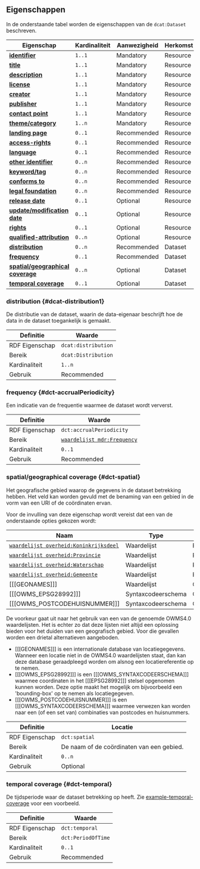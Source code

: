 ## Eigenschappen

In de onderstaande tabel worden de eigenschappen van de `dcat:Dataset` beschreven.

| **Eigenschap**                                          | Kardinaliteit | Aanwezigheid | Herkomst |
|---------------------------------------------------------|---------------|--------------|----------|
| [**identifier**](#dct-identifier)                       | `1..1`        | Mandatory    | Resource |
| [**title**](#dct-title)                                 | `1..1`        | Mandatory    | Resource |
| [**description**](#dct-description)                     | `1..1`        | Mandatory    | Resource |
| [**license**](#dct-license)                             | `1..1`        | Mandatory    | Resource |
| [**creator**](#dct-creator)                             | `1..1`        | Mandatory    | Resource |
| [**publisher**](#dct-publisher)                         | `1..1`        | Mandatory    | Resource |
| [**contact point**](#dcat-contactPoint)                 | `1..1`        | Mandatory    | Resource |
| [**theme/category**](#dcat-theme)                       | `1..n`        | Mandatory    | Resource |
| [**landing page**](#dcat-landingPage)                   | `0..1`        | Recommended  | Resource |
| [**access-rights**](#dct-accessRights)                  | `0..1`        | Recommended  | Resource |
| [**language**](#dct-language)                           | `0..1`        | Recommended  | Resource |
| [**other identifier**](#adms-identifier)                | `0..n`        | Recommended  | Resource |
| [**keyword/tag**](#dcat-keyword)                        | `0..n`        | Recommended  | Resource |
| [**conforms to**](#dct-conformsTo)                      | `0..n`        | Recommended  | Resource |
| [**legal foundation**](#donl-grondslag)                 | `0..n`        | Recommended  | Resource |
| [**release date**](#dct-issued)                         | `0..1`        | Optional     | Resource |
| [**update/modification date**](#dct-modified)           | `0..1`        | Optional     | Resource |
| [**rights**](#rights)                                   | `0..1`        | Optional     | Resource |
| [**qualified-attribution**](#qualified-attribution)     | `0..n`        | Optional     | Resource |
| [**distribution**](#dcat-distribution1)                 | `0..n`        | Recommended  | Dataset  |
| [**frequency**](#dct-accrualPeriodicity)                | `0..1`        | Recommended  | Dataset  |
| [**spatial/geographical coverage**](#dct-spatial)       | `0..n`        | Optional     | Dataset  |
| [**temporal coverage**](#dct-temporal)                  | `0..1`        | Optional     | Dataset  |

### distribution {#dcat-distribution1}

De distributie van de dataset, waarin de data-eigenaar beschrijft hoe de data in de dataset toegankelijk is gemaakt.

| Definitie      | Waarde              |
|----------------|---------------------|
| RDF Eigenschap | `dcat:distribution` |
| Bereik         | `dcat:Distribution` |
| Kardinaliteit  | `1..n`              |
| Gebruik        | Recommended         |

### frequency {#dct-accrualPeriodicity}

Een indicatie van de frequentie waarmee de dataset wordt ververst.

| Definitie      | Waarde                                                    |
|----------------|-----------------------------------------------------------|
| RDF Eigenschap | `dct:accrualPeriodicity`                                  |
| Bereik         | [`waardelijst mdr:Frequency`](#waardelijst-mdr-Frequency) |
| Kardinaliteit  | `0..1`                                                    |
| Gebruik        | Recommended                                               |

### spatial/geographical coverage {#dct-spatial}

Het geografische gebied waarop de gegevens in de dataset betrekking hebben. Het veld kan worden gevuld met de benaming 
van een gebied in de vorm van een URI of de coördinaten ervan.

Voor de invulling van deze eigenschap wordt vereist dat een van de onderstaande opties gekozen wordt:

| Naam                                                                            | Type               | Gebruik     |
|---------------------------------------------------------------------------------|--------------------|-------------|
| [`waardelijst overheid:Koninkrijksdeel`](#waardelijst-overheid-Koninkrijksdeel) | Waardelijst        | Recommended |
| [`waardelijst overheid:Provincie`](#waardelijst-overheid-Provincie)             | Waardelijst        | Recommended |
| [`waardelijst overheid:Waterschap`](#waardelijst-overheid-Waterschap)           | Waardelijst        | Recommended |
| [`waardelijst overheid:Gemeente`](#waardelijst-overheid-Gemeente)               | Waardelijst        | Recommended |
| [[[GEONAMES]]]                                                                  | Waardelijst        | Optional    |
| [[[OWMS_EPSG28992]]]                                                            | Syntaxcodeerschema | Optional    |
| [[[OWMS_POSTCODEHUISNUMMER]]]                                                   | Syntaxcodeerschema | Optional    |

De voorkeur gaat uit naar het gebruik van een van de genoemde OWMS4.0 waardelijsten. Het is echter zo dat deze lijsten
niet altijd een oplossing bieden voor het duiden van een geografisch gebied. Voor die gevallen worden een drietal 
alternatieven aangeboden.

- [[[GEONAMES]]] is een internationale database van locatiegegevens. Wanneer een locatie niet in de OWMS4.0 
  waardelijsten staat, dan kan deze database geraadpleegd worden om alsnog een locatiereferentie op te nemen.
- [[[OWMS_EPSG28992]]] is een [[[OWMS_SYNTAXCODEERSCHEMA]]] waarmee coordinaten in het [[[EPSG28992]]] stelsel opgenomen 
  kunnen worden. Deze optie maakt het mogelijk om bijvoorbeeld een 'bounding-box' op te nemen als locatiegegeven.
- [[[OWMS_POSTCODEHUISNUMMER]]] is een [[[OWMS_SYNTAXCODEERSCHEMA]]] waarmee verwezen kan worden naar een (of een set 
  van) combinaties van postcodes en huisnummers.

| Definitie      | Locatie                                   |
|----------------|-------------------------------------------|
| RDF Eigenschap | `dct:spatial`                             |
| Bereik         | De naam of de coördinaten van een gebied. |
| Kardinaliteit  | `0..n`                                    |
| Gebruik        | Optional                                  |

<div class="issue" data-number="3"></div>

### temporal coverage {#dct-temporal}

De tijdsperiode waar de dataset betrekking op heeft. Zie [example-temporal-coverage](#example-temporal-coverage) voor een voorbeeld.

| Definitie      | Waarde             |
|----------------|--------------------|
| RDF Eigenschap | `dct:temporal`     |
| Bereik         | `dct:PeriodOfTime` |
| Kardinaliteit  | `0..1`             |
| Gebruik        | Recommended        |

